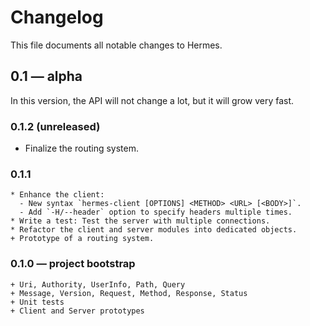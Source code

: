 # Changelog

This file documents all notable changes to Hermes.

## 0.1 — alpha

In this version, the API will not change a lot, but it will grow very fast.

### 0.1.2 (unreleased)

* Finalize the routing system.

### 0.1.1

```
* Enhance the client:
  - New syntax `hermes-client [OPTIONS] <METHOD> <URL> [<BODY>]`.
  - Add `-H/--header` option to specify headers multiple times.
* Write a test: Test the server with multiple connections.
* Refactor the client and server modules into dedicated objects.
+ Prototype of a routing system.

```

### 0.1.0 — project bootstrap

```
+ Uri, Authority, UserInfo, Path, Query
+ Message, Version, Request, Method, Response, Status
+ Unit tests
+ Client and Server prototypes
```